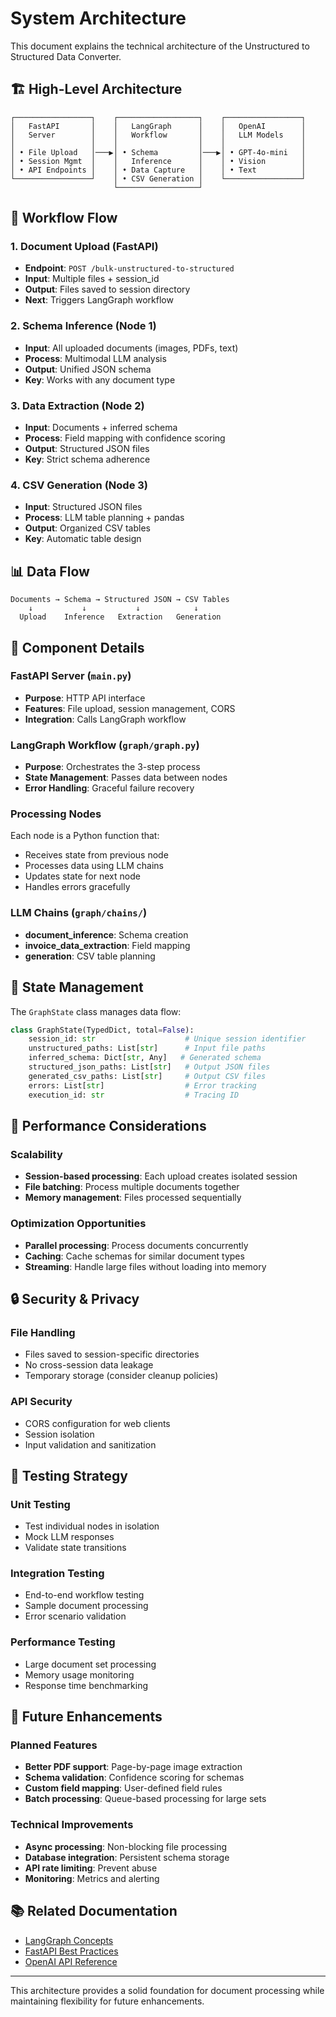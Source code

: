 # System Architecture

This document explains the technical architecture of the Unstructured to Structured Data Converter.

## 🏗️ High-Level Architecture

```
┌─────────────────┐    ┌──────────────────┐    ┌─────────────────┐
│   FastAPI       │    │   LangGraph      │    │   OpenAI        │
│   Server        │    │   Workflow       │    │   LLM Models    │
│                 │    │                  │    │                 │
│ • File Upload   │───▶│ • Schema         │───▶│ • GPT-4o-mini   │
│ • Session Mgmt  │    │   Inference      │    │ • Vision        │
│ • API Endpoints │    │ • Data Capture   │    │ • Text          │
└─────────────────┘    │ • CSV Generation │    └─────────────────┘
                       └──────────────────┘
```

## 🔄 Workflow Flow

### 1. Document Upload (FastAPI)
- **Endpoint**: `POST /bulk-unstructured-to-structured`
- **Input**: Multiple files + session_id
- **Output**: Files saved to session directory
- **Next**: Triggers LangGraph workflow

### 2. Schema Inference (Node 1)
- **Input**: All uploaded documents (images, PDFs, text)
- **Process**: Multimodal LLM analysis
- **Output**: Unified JSON schema
- **Key**: Works with any document type

### 3. Data Extraction (Node 2)
- **Input**: Documents + inferred schema
- **Process**: Field mapping with confidence scoring
- **Output**: Structured JSON files
- **Key**: Strict schema adherence

### 4. CSV Generation (Node 3)
- **Input**: Structured JSON files
- **Process**: LLM table planning + pandas
- **Output**: Organized CSV tables
- **Key**: Automatic table design

## 📊 Data Flow

```
Documents → Schema → Structured JSON → CSV Tables
    ↓           ↓           ↓            ↓
  Upload    Inference   Extraction   Generation
```

## 🧩 Component Details

### FastAPI Server (`main.py`)
- **Purpose**: HTTP API interface
- **Features**: File upload, session management, CORS
- **Integration**: Calls LangGraph workflow

### LangGraph Workflow (`graph/graph.py`)
- **Purpose**: Orchestrates the 3-step process
- **State Management**: Passes data between nodes
- **Error Handling**: Graceful failure recovery

### Processing Nodes
Each node is a Python function that:
- Receives state from previous node
- Processes data using LLM chains
- Updates state for next node
- Handles errors gracefully

### LLM Chains (`graph/chains/`)
- **document_inference**: Schema creation
- **invoice_data_extraction**: Field mapping
- **generation**: CSV table planning

## 🔧 State Management

The `GraphState` class manages data flow:

```python
class GraphState(TypedDict, total=False):
    session_id: str                    # Unique session identifier
    unstructured_paths: List[str]      # Input file paths
    inferred_schema: Dict[str, Any]   # Generated schema
    structured_json_paths: List[str]   # Output JSON files
    generated_csv_paths: List[str]     # Output CSV files
    errors: List[str]                  # Error tracking
    execution_id: str                  # Tracing ID
```

## 🚀 Performance Considerations

### Scalability
- **Session-based processing**: Each upload creates isolated session
- **File batching**: Process multiple documents together
- **Memory management**: Files processed sequentially

### Optimization Opportunities
- **Parallel processing**: Process documents concurrently
- **Caching**: Cache schemas for similar document types
- **Streaming**: Handle large files without loading into memory

## 🔒 Security & Privacy

### File Handling
- Files saved to session-specific directories
- No cross-session data leakage
- Temporary storage (consider cleanup policies)

### API Security
- CORS configuration for web clients
- Session isolation
- Input validation and sanitization

## 🧪 Testing Strategy

### Unit Testing
- Test individual nodes in isolation
- Mock LLM responses
- Validate state transitions

### Integration Testing
- End-to-end workflow testing
- Sample document processing
- Error scenario validation

### Performance Testing
- Large document set processing
- Memory usage monitoring
- Response time benchmarking

## 🔮 Future Enhancements

### Planned Features
- **Better PDF support**: Page-by-page image extraction
- **Schema validation**: Confidence scoring for schemas
- **Custom field mapping**: User-defined field rules
- **Batch processing**: Queue-based processing for large sets

### Technical Improvements
- **Async processing**: Non-blocking file processing
- **Database integration**: Persistent schema storage
- **API rate limiting**: Prevent abuse
- **Monitoring**: Metrics and alerting

## 📚 Related Documentation

- [LangGraph Concepts](https://langchain-ai.github.io/langgraph/concepts/)
- [FastAPI Best Practices](https://fastapi.tiangolo.com/tutorial/best-practices/)
- [OpenAI API Reference](https://platform.openai.com/docs/api-reference)

---

This architecture provides a solid foundation for document processing while maintaining flexibility for future enhancements.
